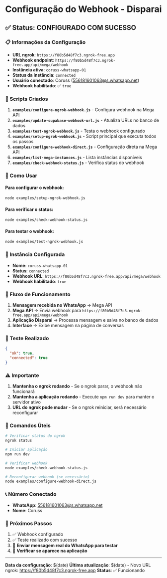 # Configuração do Webhook - Disparai

## ✅ Status: CONFIGURADO COM SUCESSO

### 📋 Informações da Configuração

- **URL ngrok**: `https://f80b5d48f7c3.ngrok-free.app`
- **Webhook endpoint**: `https://f80b5d48f7c3.ngrok-free.app/api/mega/webhook`
- **Instância ativa**: `coruss-whatsapp-01`
- **Status da instância**: `connected`
- **Usuário conectado**: Coruss (556181601063@s.whatsapp.net)
- **Webhook habilitado**: ✅ `true`

### 🔧 Scripts Criados

1. **`examples/configure-ngrok-webhook.js`** - Configura webhook na Mega API
2. **`examples/update-supabase-webhook-url.js`** - Atualiza URLs no banco de dados
3. **`examples/test-ngrok-webhook.js`** - Testa o webhook configurado
4. **`examples/setup-ngrok-webhook.js`** - Script principal que executa todos os passos
5. **`examples/configure-webhook-direct.js`** - Configuração direta na Mega API
6. **`examples/list-mega-instances.js`** - Lista instâncias disponíveis
7. **`examples/check-webhook-status.js`** - Verifica status do webhook

### 🚀 Como Usar

#### Para configurar o webhook:
```bash
node examples/setup-ngrok-webhook.js
```

#### Para verificar o status:
```bash
node examples/check-webhook-status.js
```

#### Para testar o webhook:
```bash
node examples/test-ngrok-webhook.js
```

### 📱 Instância Configurada

- **Nome**: `coruss-whatsapp-01`
- **Status**: `connected`
- **Webhook URL**: `https://f80b5d48f7c3.ngrok-free.app/api/mega/webhook`
- **Webhook habilitado**: `true`

### 🔄 Fluxo de Funcionamento

1. **Mensagem recebida no WhatsApp** → Mega API
2. **Mega API** → Envia webhook para `https://f80b5d48f7c3.ngrok-free.app/api/mega/webhook`
3. **Aplicação Disparai** → Processa mensagem e salva no banco de dados
4. **Interface** → Exibe mensagem na página de conversas

### 🧪 Teste Realizado

```json
{
  "ok": true,
  "connected": true
}
```

### ⚠️ Importante

1. **Mantenha o ngrok rodando** - Se o ngrok parar, o webhook não funcionará
2. **Mantenha a aplicação rodando** - Execute `npm run dev` para manter o servidor ativo
3. **URL do ngrok pode mudar** - Se o ngrok reiniciar, será necessário reconfigurar

### 🔧 Comandos Úteis

```bash
# Verificar status do ngrok
ngrok status

# Iniciar aplicação
npm run dev

# Verificar webhook
node examples/check-webhook-status.js

# Reconfigurar webhook (se necessário)
node examples/configure-webhook-direct.js
```

### 📞 Número Conectado

- **WhatsApp**: 556181601063@s.whatsapp.net
- **Nome**: Coruss

### 🎯 Próximos Passos

1. ✅ Webhook configurado
2. ✅ Teste realizado com sucesso
3. 🔄 **Enviar mensagem real do WhatsApp para testar**
4. 🔄 **Verificar se aparece na aplicação**

---

**Data da configuração**: $(date)
**Última atualização**: $(date) - Novo URL ngrok: https://f80b5d48f7c3.ngrok-free.app
**Status**: ✅ Funcionando

